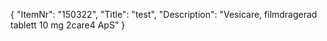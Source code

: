 {
  "ItemNr": "150322",
  "Title": "test",
  "Description": "Vesicare, filmdragerad tablett 10 mg 2care4 ApS"
}